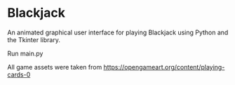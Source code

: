 # Blackjack
An animated graphical user interface for playing Blackjack using Python and the Tkinter library.

Run main.py

All game assets were taken from  https://opengameart.org/content/playing-cards-0
